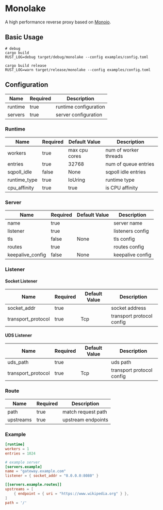 # Monolake

A high performance reverse proxy based on [Monoio](http://github.com/bytedance/monoio).

## Basic Usage

```shell
# debug
cargo build
RUST_LOG=debug target/debug/monolake --config examples/config.toml

cargo build release
RUST_LOG=warn target/release/monolake --config examples/config.toml
```

## Configuration
| Name    | Required | Description           |
| ------- | -------- | --------------------- |
| runtime | true     | runtime configuration |
| servers | true     | server configuration  |


### Runtime
| Name         | Required | Default Value | Description           |
| ------------ | -------- | ------------- | --------------------- |
| workers      | true     | max cpu cores | num of worker threads |
| entries      | true     | 32768         | num of queue entries  |
| sqpoll_idle  | false    | None          | sqpoll idle entries   |
| runtime_type | true     | IoUring       | runtime type          |
| cpu_affinity | true     | true          | is CPU affinity       |

### Server
| Name             | Required | Default Value | Description      |
| ---------------- | -------- | ------------- | ---------------- |
| name             | true     |               | server name      |
| listener         | true     |               | listeners config |
| tls              | false    | None          | tls config       |
| routes           | true     |               | routes config    |
| keepalive_config | false    | None          | keepalive config |
### Listener
#### Socket Listener
| Name               | Required | Default Value | Description               |
| ------------------ | -------- | ------------- | ------------------------- |
| socket_addr        | true     |               | socket address            |
| transport_protocol | true     | Tcp           | transport protocol config |

#### UDS Listener
| Name               | Required | Default Value | Description               |
| ------------------ | -------- | ------------- | ------------------------- |
| uds_path           | true     |               | uds path                  |
| transport_protocol | true     | Tcp           | transport protocol config |


### Route
| Name      | Required | Description        |
| --------- | -------- | ------------------ |
| path      | true     | match request path |
| upstreams | true     | upstream endpoints |

### Example

``` toml
[runtime]
workers = 1
entries = 1024

# example server
[servers.example]
name = "gateway.example.com"
listener = { socket_addr = "0.0.0.0:8080" }

[[servers.example.routes]]
upstreams = [
    { endpoint = { uri = "https://www.wikipedia.org" } },
]
path = '/'
```
